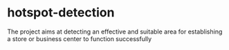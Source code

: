 # hotspot-detection
 The project aims at detecting an effective and suitable area for establishing a store or business center to function successfully
